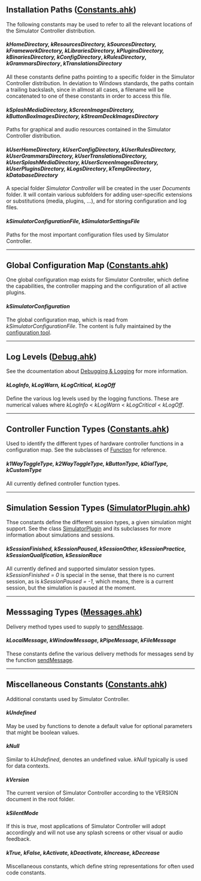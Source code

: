 ## Installation Paths ([Constants.ahk](https://github.com/SeriousOldMan/Simulator-Controller/blob/main/Sources/Framework/Constants.ahk))
The following constants may be used to refer to all the relevant locations of the Simulator Controller distribution.

#### *kHomeDirectory, kResourcesDirectory, kSourcesDirectory, kFrameworkDirectory, kLibrariesDirectory, kPluginsDirectory, kBinariesDirectory, kConfigDirectory*, *kRulesDirectory*, *kGrammarsDirectory*, *kTranslationsDirectory* 
All these constants define paths pointing to a specific folder in the Simulator Controller distribution. In deviation to Windows standards, the paths contain a trailing backslash, since in allmost all cases, a filename will be concatenated to one of these constants in order to access this file.

#### *kSplashMediaDirectory, kScreenImagesDirectory, kButtonBoxImagesDirectory, kStreamDeckImagesDirectory*
Paths for graphical and audio resources contained in the Simulator Controller distribution.

#### *kUserHomeDirectory, kUserConfigDirectory, *kUserRulesDirectory*, *kUserGrammarsDirectory*, *kUserTranslationsDirectory*, kUserSplashMediaDirectory, kUserScreenImagesDirectory, kUserPluginsDirectory, kLogsDirectory*, *kTempDirectory*, *kDatabaseDirectory*
A special folder *Simulator Controller* will be created in the user *Documents* folder. It will contain various subfolders for adding user-specific extensions or substitutions (media, plugins, ...), and for storing configuration and log files.

#### *kSimulatorConfigurationFile, kSimulatorSettingsFile*
Paths for the most important configuration files used by Simulator Controller.

***

## Global Configuration Map ([Constants.ahk](https://github.com/SeriousOldMan/Simulator-Controller/blob/main/Sources/Framework/Constants.ahk))
One global configuration map exists for Simulator Controller, which define the capabilities, the controller mapping and the configuration of all active plugins.

#### *kSimulatorConfiguration*
The global configuration map, which is read from *kSimulatorConfigurationFile*. The content is fully maintained by the [configuration tool](https://github.com/SeriousOldMan/Simulator-Controller/wiki/Installation-&-Configuration#configuration).

***

## Log Levels ([Debug.ahk](https://github.com/SeriousOldMan/Simulator-Controller/blob/main/Sources/Framework/Debug.ahk))
See the dcoumentation about [Debugging & Logging](https://github.com/SeriousOldMan/Simulator-Controller/wiki/Functions-Reference#debugging-and-logging-debugahk) for more information.

#### *kLogInfo, kLogWarn, kLogCritical, kLogOff*
Define the various log levels used by the logging functions. These are numerical values where *kLogInfo* < *kLogWarn* < *kLogCritical* < *kLogOff*.

***

## Controller Function Types ([Constants.ahk](https://github.com/SeriousOldMan/Simulator-Controller/blob/main/Sources/Framework/Constants.ahk))
Used to identify the different types of hardware controller functions in a configuration map. See the subclasses of [Function](https://github.com/SeriousOldMan/Simulator-Controller/wiki/Classes-Reference#abstract-function-extends-configurationitem-configurationahk) for reference.

#### *k1WayToggleType, k2WayToggleType, kButtonType, kDialType, kCustomType*
All currently defined controller function types.

***

## Simulation Session Types ([SimulatorPlugin.ahk](https://github.com/SeriousOldMan/Simulator-Controller/blob/main/Sources/Plugins/Libraries/SimulatorPlugin.ahk))
Thse constants define the different session types, a given simulation might support. See the class [SimulatorPlugin](https://github.com/SeriousOldMan/Simulator-Controller/wiki/Classes-Reference#simulator-plugin-implementation-classes) and its subclasses for more information about simulations and sessions.

#### *kSessionFinished, kSessionPaused, kSessionOther, kSessionPractice, kSessionQualification, kSessionRace*
All currently defined and supported simulator session types. *kSessionFinished = 0* is special in the sense, that there is no current session, as is *kSessionPaused = -1*, which means, there is a current session, but the simulation is paused at the moment.

***

## Messsaging Types ([Messages.ahk](https://github.com/SeriousOldMan/Simulator-Controller/blob/main/Sources/Libraries/Messages.ahk))
Delivery method types used to supply to [sendMessage](https://github.com/SeriousOldMan/Simulator-Controller/wiki/Functions-Reference#sendmessagemessagetype--oneofklocalmessage-kwindowmessage-kpipemessage-kfilemessage-category--string-data--string-target--false).

#### *kLocalMessage, kWindowMessage, kPipeMessage, kFileMessage*
These constants define the various delivery methods for messages send by the function [sendMessage](https://github.com/SeriousOldMan/Simulator-Controller/wiki/Functions-Reference#sendmessagemessagetype--oneofklocalmessage-kwindowmessage-kpipemessage-kfilemessage-category--string-data--string-target--false).

***

## Miscellaneous Constants ([Constants.ahk](https://github.com/SeriousOldMan/Simulator-Controller/blob/main/Sources/Framework/Constants.ahk))
Additional constants used by Simulator Controller.

#### *kUndefined*
May be used by functions to denote a default value for optional parameters that might be boolean values.

#### *kNull*
Similar to *kUndefined*, denotes an undefined value. *kNull* typically is used for data contexts.

#### *kVersion*
The current version of Simulator Controller according to the VERSION document in the root folder.

#### *kSilentMode*
If this is *true*, most applications of Simulator Controller will adopt accordingly and will not use any splash screens or other visual or audio feedback.

#### *kTrue, kFalse, kActivate, kDeactivate, kIncrease, kDecrease*
Miscellaneous constants, which define string representations for often used code constants.